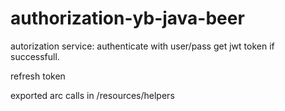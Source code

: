 # authorization-yb-java-beer
autorization service:
authenticate with user/pass get jwt token if successfull.

refresh token 

exported arc calls in /resources/helpers
